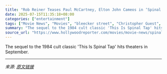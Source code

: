 ```yaml
---
title: "Rob Reiner Teases Paul McCartney, Elton John Cameos in ‘Spinal Tap II’"
date: 2025-07-15T11:35:18+08:00
categories: ["entertainment"]
tags: ["Movie News", "Movies", "bleecker street", "Christopher Guest", "Elton John", "Michael McKean", "music", "Paul McCartney", "Rob Reiner", "This Is Spinal Tap"]
summary: "The sequel to the 1984 cult classic 'This Is Spinal Tap' hits theaters in September."
source_url: "https://www.hollywoodreporter.com/movies/movie-news/spinal-tap-ii-rob-reiner-paul-mccartney-elton-john-cameos-1236314980/"
---
```


The sequel to the 1984 cult classic 'This Is Spinal Tap' hits theaters in September.

---

*来源: [原文链接](https://www.hollywoodreporter.com/movies/movie-news/spinal-tap-ii-rob-reiner-paul-mccartney-elton-john-cameos-1236314980/)*
